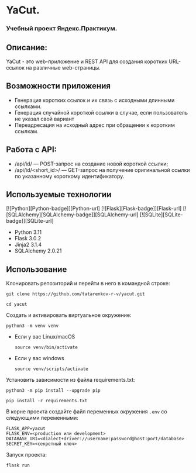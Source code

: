 # YaCut.
### Учебный проект Яндекс.Практикум. 
## Описание:
YaCut - это web-приложение и REST API для создания коротких URL-ссылок на различные web-страницы.
## Возможности приложения

- Генерация коротких ссылок и их связь с исходными длинными ссылками.
- Генерация случайной короткой ссылки в случае, если пользователь не указал свой вариант
- Переадресация на исходный адрес при обращении к коротким ссылкам.

## Работа с API:
- /api/id/ — POST-запрос на создание новой короткой ссылки;
- /api/id/<short_id>/ — GET-запрос на получение оригинальной ссылки по указанному короткому идентификатору.

## Используемые технологии
[![Python][Python-badge]][Python-url]
[![Flask][Flask-badge]][Flask-url]
[![SQLAlchemy][SQLAlchemy-badge]][SQLAlchemy-url]
[![SQLite][SQLite-badge]][SQLite-url]

- Python 3.11
- Flask 3.0.2
- Jinja2 3.1.4
- SQLAlchemy 2.0.21

## Использование
Клонировать репозиторий и перейти в него в командной строке:

```
git clone https://github.com/tatarenkov-r-v/yacut.git
```

```
cd yacut
```

Cоздать и активировать виртуальное окружение:

```
python3 -m venv venv
```

* Если у вас Linux/macOS

    ```
    source venv/bin/activate
    ```

* Если у вас windows

    ```
    source venv/scripts/activate
    ```

Установить зависимости из файла requirements.txt:

```
python3 -m pip install --upgrade pip
```

```
pip install -r requirements.txt
```
В корне проекта создайте файл переменных окружения `.env` со следующими переменными:
```
FLASK_APP=yacut
FLASK_ENV=<production или development>
DATABASE_URI=<dialect+driver://username:password@host:port/database>
SECRET_KEY=<секретный ключ>
```
Запуск проекта:

```commandline
flask run
```